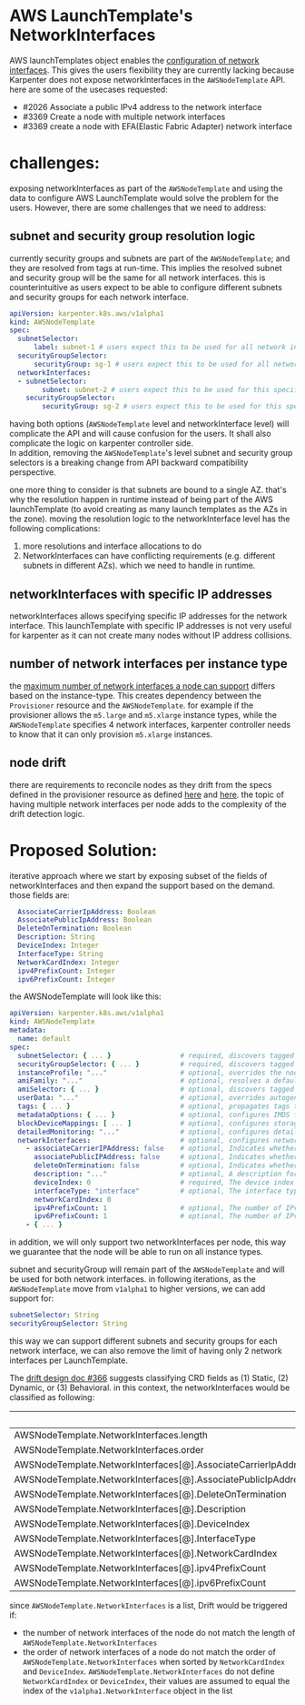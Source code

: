 # AWS LaunchTemplate's NetworkInterfaces
AWS launchTemplates object enables the [configuration of network interfaces](https://docs.aws.amazon.com/AWSCloudFormation/latest/UserGuide/aws-properties-ec2-launchtemplate-networkinterface.html). 
This gives the users flexibility they are currently lacking because Karpenter does not expose networkInterfaces in the `AWSNodeTemplate` API. here are some of the usecases requested:

* #2026 Associate a public IPv4 address to the network interface
* #3369 Create a node with multiple network interfaces
* #3369 create a node with EFA(Elastic Fabric Adapter) network interface

# challenges:
exposing networkInterfaces as part of the `AWSNodeTemplate` and using the data to configure AWS LaunchTemplate would solve the problem for the users. However, there are some challenges that we need to address:   

## subnet and security group resolution logic
currently security groups and subnets are part of the `AWSNodeTemplate`; and they are resolved from tags at run-time. This implies the resolved subnet and security group will be the same for all network interfaces.
this is counterintuitive as users expect to be able to configure different subnets and security groups for each network interface.
```yaml
apiVersion: karpenter.k8s.aws/v1alpha1
kind: AWSNodeTemplate
spec:
  subnetSelector:
      label: subnet-1 # users expect this to be used for all network interfaces
  securityGroupSelector:
      securityGroup: sg-1 # users expect this to be used for all network interfaces
  networkInterfaces:
  - subnetSelector:
        subnet: subnet-2 # users expect this to be used for this specific network interface
    securityGroupSelector:
        securityGroup: sg-2 # users expect this to be used for this specific network interface
```
having both options (`AWSNodeTemplate` level and networkInterface level) will complicate the API and will cause confusion for the users. It shall also complicate the logic on karpenter controller side.   
In addition, removing the `AWSNodeTemplate`'s level subnet and security group selectors is a breaking change from API backward compatibility perspective.

one more thing to consider is that subnets are bound to a single AZ. that's why the resolution happen in runtime instead of being part of the AWS launchTemplate (to avoid creating as many launch templates as the AZs in the zone).
moving the resolution logic to the networkInterface level has the following complications: 
1. more resolutions and interface allocations to do
2. NetworkInterfaces can have conflicting requirements (e.g. different subnets in different AZs). which we need to handle in runtime.

## networkInterfaces with specific IP addresses
networkInterfaces allows specifying specific IP addresses for the network interface. This launchTemplate with specific IP addresses is not very useful for karpenter as it can not create many nodes without IP address collisions.

## number of network interfaces per instance type
the [maximum number of network interfaces a node can support](https://docs.aws.amazon.com/AWSEC2/latest/UserGuide/using-eni.html#AvailableIpPerENI) differs based on the instance-type. This creates dependency between the `Provisioner` resource and the `AWSNodeTemplate`.
for example if the provisioner allows the `m5.large` and `m5.xlarge` instance types, while the `AWSNodeTemplate` specifies 4 network interfaces, karpenter controller needs to know that it can only provision `m5.xlarge` instances.

## node drift
there are requirements to reconcile nodes as they drift from the specs defined in the provisioner resource as defined [here](https://github.com/aws/karpenter/issues/1738) and [here](https://github.com/aws/karpenter/issues/1457).
the topic of having multiple network interfaces per node adds to the complexity of the drift detection logic.

# Proposed Solution:
iterative approach where we start by exposing subset of the fields of networkInterfaces and then expand the support based on the demand.
those fields are:
```yaml
  AssociateCarrierIpAddress: Boolean
  AssociatePublicIpAddress: Boolean
  DeleteOnTermination: Boolean
  Description: String
  DeviceIndex: Integer
  InterfaceType: String
  NetworkCardIndex: Integer
  ipv4PrefixCount: Integer
  ipv6PrefixCount: Integer
```
the AWSNodeTemplate will look like this:
```yaml
apiVersion: karpenter.k8s.aws/v1alpha1
kind: AWSNodeTemplate
metadata:
  name: default
spec:
  subnetSelector: { ... }                 # required, discovers tagged subnets to attach to instances
  securityGroupSelector: { ... }          # required, discovers tagged security groups to attach to instances
  instanceProfile: "..."                  # optional, overrides the node's identity from global settings
  amiFamily: "..."                        # optional, resolves a default ami and userdata
  amiSelector: { ... }                    # optional, discovers tagged amis to override the amiFamily's default
  userData: "..."                         # optional, overrides autogenerated userdata with a merge semantic
  tags: { ... }                           # optional, propagates tags to underlying EC2 resources
  metadataOptions: { ... }                # optional, configures IMDS for the instance
  blockDeviceMappings: [ ... ]            # optional, configures storage devices for the instance
  detailedMonitoring: "..."               # optional, configures detailed monitoring for the instance
  networkInterfaces:                      # optional, configures network interfaces for the instance
    - associateCarrierIPAddress: false    # optional, Indicates whether to associate a Carrier IP address with eth0 for a new network interface.
      associatePublicIPAddress: false     # optional, Indicates whether to assign a public IPv4 address to eth0 for a new network interface.
      deleteOnTermination: false          # optional, Indicates whether the network interface is deleted when the instance is terminated.
      description: "..."                  # optional, A description for the network interface.
      deviceIndex: 0                      # required, The device index for the network interface attachment.
      interfaceType: "interface"          # optional, The interface type for the network interface. To create an Elastic Fabric Adapter (EFA), specify efa
      networkCardIndex: 0 
      ipv4PrefixCount: 1                  # optional, The number of IPv4 prefixes that AWS automatically assigns to the network interface.
      ipv6PrefixCount: 1                  # optional, The number of IPv6 prefixes that AWS automatically assigns to the network interface.
    - { ... }
```

in addition, we will only support two networkInterfaces per node, this way we guarantee that the node will be able to
run on all instance types.

subnet and securityGroup will remain part of the `AWSNodeTemplate` and will be used for both network interfaces.
in following iterations, as the `AWSNodeTemplate` move from `v1alpha1` to higher versions, we can add support for:

```yaml
subnetSelector: String
securityGroupSelector: String
```

this way we can support different subnets and security groups for each network interface, we can also remove the limit
of having only 2 network interfaces per LaunchTemplate.

The [drift design doc #366](https://github.com/aws/karpenter-core/pull/366) suggests classifying CRD fields as  (1) Static, (2) Dynamic, or (3) Behavioral. in this
context, the networkInterfaces would be classified as following:

|                                                                | Static | Dynamic | Behavioral |
|----------------------------------------------------------------|--------|---------|------------|
| AWSNodeTemplate.NetworkInterfaces.length                       | x      |         |            |
| AWSNodeTemplate.NetworkInterfaces.order                        | x      |         |            |
| AWSNodeTemplate.NetworkInterfaces[@].AssociateCarrierIpAddress | x      |         |            |
| AWSNodeTemplate.NetworkInterfaces[@].AssociatePublicIpAddress  | x      |         |            |
| AWSNodeTemplate.NetworkInterfaces[@].DeleteOnTermination       |        |         | x          |
| AWSNodeTemplate.NetworkInterfaces[@].Description               | x      |         |            |
| AWSNodeTemplate.NetworkInterfaces[@].DeviceIndex               | x      |         |            |
| AWSNodeTemplate.NetworkInterfaces[@].InterfaceType             | x      |         |            |
| AWSNodeTemplate.NetworkInterfaces[@].NetworkCardIndex          | x      |         |            |
| AWSNodeTemplate.NetworkInterfaces[@].ipv4PrefixCount           | x      |         |            |
| AWSNodeTemplate.NetworkInterfaces[@].ipv6PrefixCount           | x      |         |            |

since `AWSNodeTemplate.NetworkInterfaces` is a list, Drift would be triggered if:

- the number of network interfaces of the node do not match the length of `AWSNodeTemplate.NetworkInterfaces`
- the order of network interfaces of a node do not match the order of `AWSNodeTemplate.NetworkInterfaces` when sorted
  by `NetworkCardIndex` and `DeviceIndex`.
  `AWSNodeTemplate.NetworkInterfaces` do not define `NetworkCardIndex` or `DeviceIndex`, their values are assumed to
  equal the index of the  `v1alpha1.NetworkInterface` object in the list